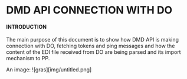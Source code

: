 # DMD API CONNECTION WITH DO

#### **INTRODUCTION**

The main purpose of this document is to show how DMD API is making connection with DO, fetching tokens and ping messages and how the content of the EDI file received from DO are being parsed and its import mechanism to PP.

An image: !\[gras\]\[img/untitled.png\]

